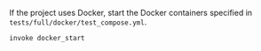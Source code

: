 If the project uses Docker, start the Docker containers specified in `tests/full/docker/test_compose.yml`.

`invoke docker_start`
